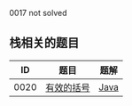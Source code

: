 0017 not solved

## 栈相关的题目

|  ID  |   题目   | 题解 |
| ---- | ------- | ---- |
| 0020 | [有效的括号](https://leetcode-cn.com/problems/valid-parentheses/description/) | [Java](https://github.com/mohong/leetcode-problems/tree/master/0020-Valid%20Parentheses/src) |